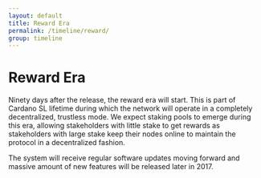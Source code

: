```yaml
---
layout: default
title: Reward Era
permalink: /timeline/reward/
group: timeline
---
```

[//]: # (Reviewed at e1d0f9fb37a3f1378341716916f0321fb55698df)

# Reward Era

Ninety days after the release, the reward era will start. This is part
of Cardano SL lifetime during which the network will operate in a
completely decentralized, trustless mode. We expect staking pools to
emerge during this era, allowing stakeholders with little stake to get
rewards as stakeholders with large stake keep their nodes online to
maintain the protocol in a decentralized fashion.

The system will receive regular software updates moving forward and
massive amount of new features will be released later in 2017.
